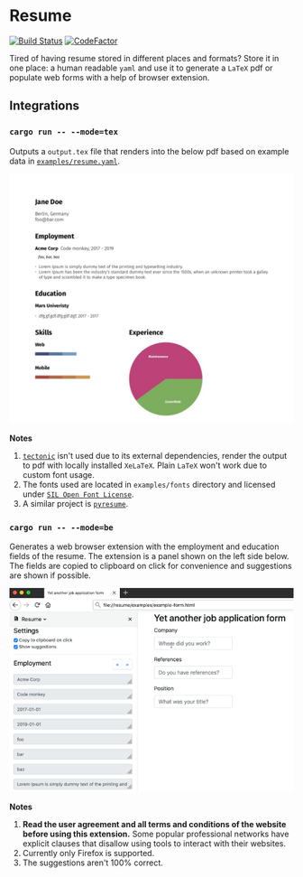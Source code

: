 # Resume

[![Build Status](https://travis-ci.org/dlalic/resume.svg?branch=master)](https://travis-ci.org/dlalic/resume)
[![CodeFactor](https://www.codefactor.io/repository/github/dlalic/resume/badge)](https://www.codefactor.io/repository/github/dlalic/resume)

Tired of having resume stored in different places and formats? Store it in one place: a human readable `yaml` and use it to generate a `LaTeX` pdf or populate web forms with a help of browser extension. 


## Integrations

### `cargo run -- --mode=tex`

Outputs a `output.tex` file that renders into the below pdf based on example data in [`examples/resume.yaml`](examples/resume.yaml).

![resume](examples/resume.jpg)

**Notes**

1. [`tectonic`](https://github.com/tectonic-typesetting/tectonic/) isn't used due to its external dependencies, render the output to pdf with locally installed `XeLaTeX`. Plain `LaTeX` won't work due to custom font usage.
1. The fonts used are located in `examples/fonts` directory and licensed under [`SIL Open Font License`](examples/fonts/SIL%20Open%20Font%20License.txt).
1. A similar project is [`pyresume`](https://github.com/waynr/pyresume).

### `cargo run -- --mode=be`

Generates a web browser extension with the employment and education fields of the resume. The extension is a panel shown on the left side below. The fields are copied to clipboard on click for convenience and suggestions are shown if possible.

![resume](examples/browser-extension.gif)

**Notes**

1. **Read the user agreement and all terms and conditions of the website before using this extension.** Some popular professional networks have explicit clauses that disallow using tools to interact with their websites.
1. Currently only Firefox is supported. 
1. The suggestions aren't 100% correct.
